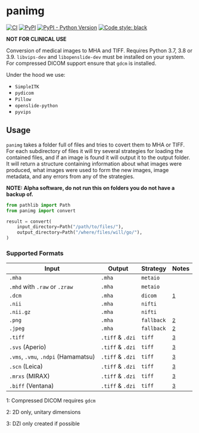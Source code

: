 # panimg

[![CI](https://github.com/DIAGNijmegen/rse-panimg/actions/workflows/ci.yml/badge.svg?branch=main)](https://github.com/DIAGNijmegen/rse-panimg/actions/workflows/ci.yml?query=branch%3Amain)
[![PyPI](https://img.shields.io/pypi/v/panimg)](https://pypi.org/project/panimg/)
[![PyPI - Python Version](https://img.shields.io/pypi/pyversions/panimg)](https://pypi.org/project/panimg/)
[![Code style: black](https://img.shields.io/badge/code%20style-black-000000.svg)](https://github.com/psf/black)

**NOT FOR CLINICAL USE**

Conversion of medical images to MHA and TIFF. 
Requires Python 3.7, 3.8 or 3.9.
`libvips-dev` and `libopenslide-dev` must be installed on your system.
For compressed DICOM support ensure that `gdcm` is installed.

Under the hood we use:

* `SimpleITK`
* `pydicom`
* `Pillow`
* `openslide-python`
* `pyvips`

## Usage

`panimg` takes a folder full of files and tries to covert them to MHA or TIFF.
For each subdirectory of files it will try several strategies for loading the contained files, and if an image is found it will output it to the output folder.
It will return a structure containing information about what images were produced, what images were used to form the new images, image metadata, and any errors from any of the strategies.

**NOTE: Alpha software, do not run this on folders you do not have a backup of.**

```python
from pathlib import Path
from panimg import convert

result = convert(
    input_directory=Path("/path/to/files/"),
    output_directory=Path("/where/files/will/go/"),
)
```

### Supported Formats

| Input                               | Output           | Strategy   | Notes                      |
| ----------------------------------- | ---------------- | ---------- | -------------------------- |
| `.mha`                              | `.mha`           | `metaio`   |                            |
| `.mhd` with `.raw` or `.zraw`       | `.mha`           | `metaio`   |                            |
| `.dcm`                              | `.mha`           | `dicom`    | <sup>[1](#footnote1)</sup> |
| `.nii`                              | `.mha`           | `nifti`    |                            |
| `.nii.gz`                           | `.mha`           | `nifti`    |                            |
| `.png`                              | `.mha`           | `fallback` | <sup>[2](#footnote2)</sup> |
| `.jpeg`                             | `.mha`           | `fallback` | <sup>[2](#footnote2)</sup> |
| `.tiff`                             | `.tiff` & `.dzi` | `tiff`     | <sup>[3](#footnote3)</sup> |
| `.svs` (Aperio)                     | `.tiff` & `.dzi` | `tiff`     | <sup>[3](#footnote3)</sup> |
| `.vms`, `.vmu`, `.ndpi` (Hamamatsu) | `.tiff` & `.dzi` | `tiff`     | <sup>[3](#footnote3)</sup> |
| `.scn` (Leica)                      | `.tiff` & `.dzi` | `tiff`     | <sup>[3](#footnote3)</sup> |
| `.mrxs` (MIRAX)                     | `.tiff` & `.dzi` | `tiff`     | <sup>[3](#footnote3)</sup> |
| `.biff` (Ventana)                   | `.tiff` & `.dzi` | `tiff`     | <sup>[3](#footnote3)</sup> |

<a name="footnote1">1</a>: Compressed DICOM requires `gdcm`

<a name="footnote2">2</a>: 2D only, unitary dimensions

<a name="footnote3">3</a>: DZI only created if possible
